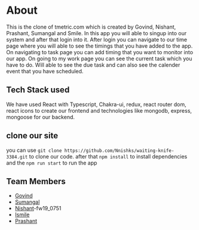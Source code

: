 # About
This is the clone of tmetric.com which is created by Govind, Nishant, Prashant, Sumangal and Smile. In this app you will able to singup into our system and after that  login into it. After login you can navigate to our time page where you will able to see the timings that you have added to the app. On navigating to task page you can add timing that you want to monitor into our app. On going to my work page you can see the current task which you have to do. Will able to see the due task and can also see the calender event that you have scheduled. 

## Tech Stack used
We have used React with Typescript, Chakra-ui, redux, react router dom, react icons to create our frontend and technologies like mongodb, express, mongoose for our backend.

## clone our site
you can use `git clone https://github.com/Nnishks/waiting-knife-3384.git` to clone our code.
after that `npm install` to install dependencies 
and the `npm run start` to run the app

## Team Members
- [Govind](https://github.com/singh-govind)
- [Sumangal](https://github.com/sumangaldey8972)
- [Nishant](https://github.com/Nnishks)-fw19_0751
- [Ismile](https://github.com/skismile)
- [Prashant](https://github.com/prashant3216)

